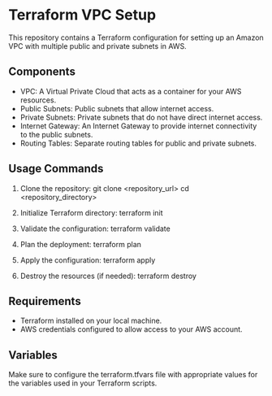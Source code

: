 # Terraform VPC Setup

This repository contains a Terraform configuration for setting up an Amazon VPC with multiple public and private subnets in AWS.

## Components
- VPC: A Virtual Private Cloud that acts as a container for your AWS resources.
- Public Subnets: Public subnets that allow internet access.
- Private Subnets: Private subnets that do not have direct internet access.
- Internet Gateway: An Internet Gateway to provide internet connectivity to the public subnets.
- Routing Tables: Separate routing tables for public and private subnets.

## Usage Commands

1. Clone the repository:
   git clone <repository_url>
   cd <repository_directory>

2. Initialize Terraform directory:
   terraform init

3. Validate the configuration:
   terraform validate

4. Plan the deployment:
   terraform plan

5. Apply the configuration:
   terraform apply

6. Destroy the resources (if needed):
   terraform destroy

## Requirements
- Terraform installed on your local machine.
- AWS credentials configured to allow access to your AWS account.

## Variables
Make sure to configure the terraform.tfvars file with appropriate values for the variables used in your Terraform scripts.
